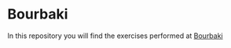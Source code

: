 # Bourbaki

In this repository you will find the exercises performed at [Bourbaki](https://www.colegio-bourbaki.com/)
